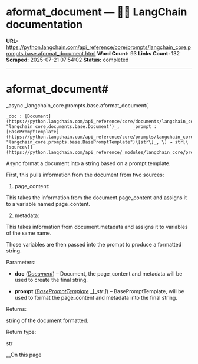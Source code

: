 # aformat_document — 🦜🔗 LangChain  documentation

**URL:** https://python.langchain.com/api_reference/core/prompts/langchain_core.prompts.base.aformat_document.html
**Word Count:** 93
**Links Count:** 132
**Scraped:** 2025-07-21 07:54:02
**Status:** completed

---

# aformat\_document\#

_async _langchain\_core.prompts.base.aformat\_document\(

    _doc : [Document](https://python.langchain.com/api_reference/core/documents/langchain_core.documents.base.Document.html#langchain_core.documents.base.Document "langchain_core.documents.base.Document")_,     _prompt : [BasePromptTemplate](https://python.langchain.com/api_reference/core/prompts/langchain_core.prompts.base.BasePromptTemplate.html#langchain_core.prompts.base.BasePromptTemplate "langchain_core.prompts.base.BasePromptTemplate")\[str\]_, \) → str[\[source\]](https://python.langchain.com/api_reference/_modules/langchain_core/prompts/base.html#aformat_document)\#     

Async format a document into a string based on a prompt template.

First, this pulls information from the document from two sources:

  1. page\_content:     

This takes the information from the document.page\_content and assigns it to a variable named page\_content.

  2. metadata:     

This takes information from document.metadata and assigns it to variables of the same name.

Those variables are then passed into the prompt to produce a formatted string.

Parameters:     

  * **doc** \([_Document_](https://python.langchain.com/api_reference/core/documents/langchain_core.documents.base.Document.html#langchain_core.documents.base.Document "langchain_core.documents.base.Document")\) – Document, the page\_content and metadata will be used to create the final string.

  * **prompt** \([_BasePromptTemplate_](https://python.langchain.com/api_reference/core/prompts/langchain_core.prompts.base.BasePromptTemplate.html#langchain_core.prompts.base.BasePromptTemplate "langchain_core.prompts.base.BasePromptTemplate") _\[__str_ _\]_\) – BasePromptTemplate, will be used to format the page\_content and metadata into the final string.

Returns:     

string of the document formatted.

Return type:     

str

__On this page